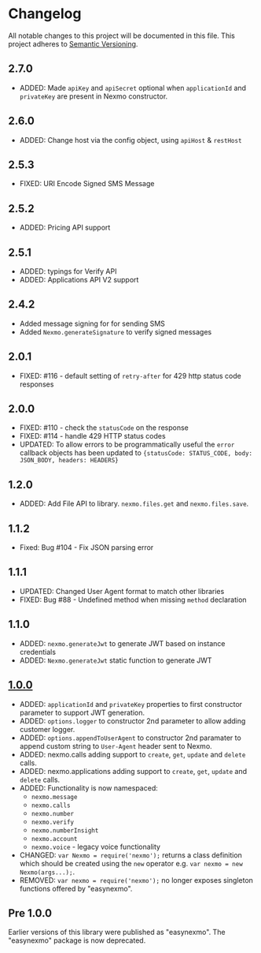 # Changelog

All notable changes to this project will be documented in this file. This project adheres to [Semantic Versioning](http://semver.org/).

## 2.7.0
- ADDED: Made `apiKey` and `apiSecret` optional when `applicationId` and `privateKey` are present in Nexmo constructor.

## 2.6.0
- ADDED: Change host via the config object, using `apiHost` & `restHost`

## 2.5.3
- FIXED: URI Encode Signed SMS Message

## 2.5.2
- ADDED: Pricing API support

## 2.5.1
- ADDED: typings for Verify API
- ADDED: Applications API V2 support

## 2.4.2
- Added message signing for for sending SMS
- Added `Nexmo.generateSignature` to verify signed messages

## 2.0.1

- FIXED: #116 - default setting of `retry-after` for 429 http status code responses

## 2.0.0

- FIXED: #110 - check the `statusCode` on the response
- FIXED: #114 - handle 429 HTTP status codes
- UPDATED: To allow errors to be programmatically useful the `error` callback objects has been updated to `{statusCode: STATUS_CODE, body: JSON_BODY, headers: HEADERS}`

## 1.2.0

- ADDED: Add File API to library. `nexmo.files.get` and `nexmo.files.save`.

## 1.1.2

- Fixed: Bug #104 - Fix JSON parsing error

## 1.1.1

- UPDATED: Changed User Agent format to match other libraries
- FIXED: Bug #88 - Undefined method when missing `method` declaration

## 1.1.0

- ADDED: `nexmo.generateJwt` to generate JWT based on instance credentials
- ADDED: `Nexmo.generateJwt` static function to generate JWT

## [1.0.0]

- ADDED: `applicationId` and `privateKey` properties to first constructor parameter to support JWT generation.
- ADDED: `options.logger` to constructor 2nd parameter to allow adding customer logger.
- ADDED: `options.appendToUserAgent` to constructor 2nd paramater to append custom string to `User-Agent` header sent to Nexmo.
- ADDED: nexmo.calls adding support to `create`, `get`, `update` and `delete` calls.
- ADDED: nexmo.applications adding support to `create`, `get`, `update` and `delete` calls.
- ADDED: Functionality is now namespaced:
  - `nexmo.message`
  - `nexmo.calls`
  - `nexmo.number`
  - `nexmo.verify`
  - `nexmo.numberInsight`
  - `nexmo.account`
  - `nexmo.voice` - legacy voice functionality
- CHANGED: `var Nexmo = require('nexmo');` returns a class definition which should be created using the `new` operator e.g. `var nexmo = new Nexmo(args...);`.
- REMOVED: `var nexmo = require('nexmo');` no longer exposes singleton functions offered by "easynexmo".

## Pre 1.0.0

Earlier versions of this library were published as "easynexmo". The "easynexmo" package is now deprecated.

[1.0.0]: https://github.com/Nexmo/nexmo-node/tree/v1.0.0
